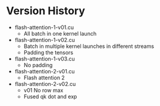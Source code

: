 # Version History

- flash-attention-1-v01.cu
  - All batch in one kernel launch
- flash-attention-1-v02.cu
  - Batch in multiple kernel launches in different streams
  - Padding the tensors
- flash-attention-1-v03.cu
  - No padding
- flash-attention-2-v01.cu
  - Flash attention 2
- flash-attention-2-v02.cu
  - v01 No row max
  - Fused qk dot and exp
